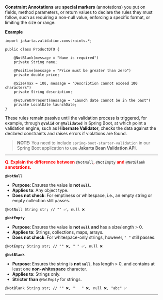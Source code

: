 
**Constraint Annotations** are **special markers** (annotations) you put on fields, method parameters, or return values to declare the rules they must follow, such as requiring a non-null value, enforcing a specific format, or limiting the size or range.

**Example**

```
import jakarta.validation.constraints.*;

public class ProductDTO {

    @NotBlank(message = "Name is required")
    private String name;

    @Positive(message = "Price must be greater than zero")
    private double price;

    @Size(max = 100, message = "Description cannot exceed 100 characters")
    private String description;

    @FutureOrPresent(message = "Launch date cannot be in the past")
    private LocalDate launchDate;
}
```

These rules remain passive until the validation process is triggered, for example, through **`@Valid`** or **`@Validated`** in Spring Boot, at which point a validation engine, such as **Hibernate Validator**, checks the data against the declared constraints and raises errors if violations are found.

> **NOTE:** You need to include `spring-boot-starter-validation` in our Spring Boot application to use **Jakarta Bean Validation API**.

---

<span style="color:red;font-weight:bold">Q. Explain the difference between</span> `@NotNull`<span style="color:red;font-weight:bold;">,</span> `@NotEmpty` <span style="color:red;font-weight:bold;">and</span> `@NotBlank` <span style="color:red;font-weight:bold;">annotations.</span>

**`@NotNull`**

- **Purpose**: Ensures the value is **not `null`**.
- **Applies to**: Any object type.
- **Does not check**: For emptiness or whitespace, i.e., an empty string or empty collection still passes.

```
@NotNull String str; // "" ✅, null ❌
```

**`@NotEmpty`**

- **Purpose**: Ensures the value is **not `null`** **and** has a size/length > 0.
- **Applies to**: Strings, collections, maps, arrays.
- **Does not check**: For whitespace-only strings, however, `" "` still passes.

```
@NotEmpty String str; // "" ❌, " " ✅, null ❌
```

**`@NotBlank`**

- **Purpose**: Ensures the string is **not `null`**, has length > 0, and contains at least one **non-whitespace** character.
- **Applies to**: Strings only.
- **Stricter than** `@NotEmpty` for strings.

```
@NotBlank String str; // "" ❌, "   " ❌, null ❌, "abc" ✅
```

---
